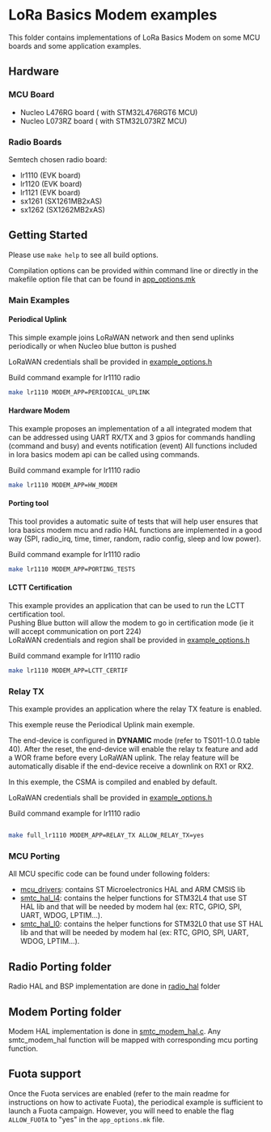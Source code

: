 # LoRa Basics Modem examples

This folder contains implementations of LoRa Basics Modem on some MCU boards and some application examples.

## Hardware

### MCU Board

- Nucleo L476RG board ( with STM32L476RGT6 MCU)
- Nucleo L073RZ board ( with STM32L073RZ MCU)

### Radio Boards

Semtech chosen radio board:

- lr1110 (EVK board)
- lr1120 (EVK board)
- lr1121 (EVK board)
- sx1261 (SX1261MB2xAS)
- sx1262 (SX1262MB2xAS)

## Getting Started

Please use `make help` to see all build options.

Compilation options can be provided within command line or directly in the makefile option file that can be found in [app_options.mk](app_makefiles/app_options.mk)

### Main Examples

#### Periodical Uplink

This simple example joins LoRaWAN network and then send uplinks periodically or when Nucleo blue button is pushed

LoRaWAN credentials shall be provided in [example_options.h](main_examples/example_options.h)

Build command example for lr1110 radio

```bash
make lr1110 MODEM_APP=PERIODICAL_UPLINK
```

#### Hardware Modem

This example proposes an implementation of a all integrated modem that can be addressed using UART RX/TX and 3 gpios for commands handling (command and busy) and events notification (event)
All functions included in lora basics modem api can be called using commands.

Build command example for lr1110 radio

```bash
make lr1110 MODEM_APP=HW_MODEM
```

#### Porting tool

This tool provides a automatic suite of tests that will help user ensures that lora basics modem mcu and radio HAL functions are implemented in a good way (SPI, radio_irq, time, timer, random, radio config, sleep and low power).

Build command example for lr1110 radio

```bash
make lr1110 MODEM_APP=PORTING_TESTS
```

#### LCTT Certification

This example provides an application that can be used to run the LCTT certification tool.  
Pushing Blue button will allow the modem to go in certification mode (ie it will accept communication on port 224)  
LoRaWAN credentials and region shall be provided in [example_options.h](main_examples/example_options.h)  

Build command example for lr1110 radio

```bash
make lr1110 MODEM_APP=LCTT_CERTIF
```

### Relay TX

This example provides an application where the relay TX feature is enabled.

This exemple reuse the Periodical Uplink main exemple. 

The end-device is configured in **DYNAMIC** mode (refer to TS011-1.0.0 table 40). After the reset, the end-device will enable the relay tx feature and add a WOR frame before every LoRaWAN uplink. The relay feature will be automatically disable if the end-device receive a downlink on RX1 or RX2. 

In this exemple, the CSMA is compiled and enabled by default.

LoRaWAN credentials shall be provided in [example_options.h](main_examples/example_options.h)

Build command example for lr1110 radio

```bash

make full_lr1110 MODEM_APP=RELAY_TX ALLOW_RELAY_TX=yes 
```

### MCU Porting

 All MCU specific code can be found under following folders:

- [mcu_drivers](mcu_drivers): contains ST Microelectronics HAL and ARM CMSIS lib
- [smtc_hal_l4](smtc_hal_l4): contains the helper functions for STM32L4 that use ST HAL lib and that will be needed by modem hal (ex: RTC, GPIO, SPI, UART, WDOG, LPTIM...).
- [smtc_hal_l0](smtc_hal_l0_LL): contains the helper functions for STM32L0 that use ST HAL lib and that will be needed by modem hal (ex: RTC, GPIO, SPI, UART, WDOG, LPTIM...).

## Radio Porting folder

Radio HAL and BSP implementation are done in [radio_hal](radio_hal) folder

## Modem Porting folder

Modem HAL implementation is done in [smtc_modem_hal.c](smtc_modem_hal/smtc_modem_hal.c).
Any smtc_modem_hal function will be mapped with corresponding mcu porting function.

## Fuota support

Once the Fuota services are enabled (refer to the main readme for instructions on how to activate Fuota), the periodical example is sufficient to launch a Fuota campaign. However, you will need to enable the flag `ALLOW_FUOTA` to "yes" in the `app_options.mk` file.


